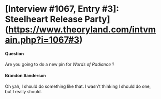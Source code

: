 # [Interview #1067, Entry #3]: Steelheart Release Party](https://www.theoryland.com/intvmain.php?i=1067#3)

#### Question

Are you going to do a new pin for
*Words of Radiance*
?

#### Brandon Sanderson

Oh yah, I should do something like that. I wasn't thinking I should do one, but I really should.

